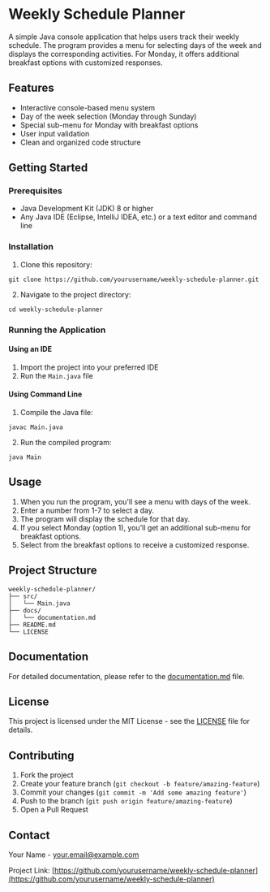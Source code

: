 # Weekly Schedule Planner

A simple Java console application that helps users track their weekly schedule. The program provides a menu for selecting days of the week and displays the corresponding activities. For Monday, it offers additional breakfast options with customized responses.

## Features

- Interactive console-based menu system
- Day of the week selection (Monday through Sunday)
- Special sub-menu for Monday with breakfast options
- User input validation
- Clean and organized code structure

## Getting Started

### Prerequisites

- Java Development Kit (JDK) 8 or higher
- Any Java IDE (Eclipse, IntelliJ IDEA, etc.) or a text editor and command line

### Installation

1. Clone this repository:
```
git clone https://github.com/yourusername/weekly-schedule-planner.git
```

2. Navigate to the project directory:
```
cd weekly-schedule-planner
```

### Running the Application

#### Using an IDE
1. Import the project into your preferred IDE
2. Run the `Main.java` file

#### Using Command Line
1. Compile the Java file:
```
javac Main.java
```

2. Run the compiled program:
```
java Main
```

## Usage

1. When you run the program, you'll see a menu with days of the week.
2. Enter a number from 1-7 to select a day.
3. The program will display the schedule for that day.
4. If you select Monday (option 1), you'll get an additional sub-menu for breakfast options.
5. Select from the breakfast options to receive a customized response.

## Project Structure

```
weekly-schedule-planner/
├── src/
│   └── Main.java
├── docs/
│   └── documentation.md
├── README.md
└── LICENSE
```

## Documentation

For detailed documentation, please refer to the [documentation.md](docs/documentation.md) file.

## License

This project is licensed under the MIT License - see the [LICENSE](LICENSE) file for details.

## Contributing

1. Fork the project
2. Create your feature branch (`git checkout -b feature/amazing-feature`)
3. Commit your changes (`git commit -m 'Add some amazing feature'`)
4. Push to the branch (`git push origin feature/amazing-feature`)
5. Open a Pull Request

## Contact

Your Name - [your.email@example.com](mailto:your.email@example.com)

Project Link: [https://github.com/yourusername/weekly-schedule-planner](https://github.com/yourusername/weekly-schedule-planner)